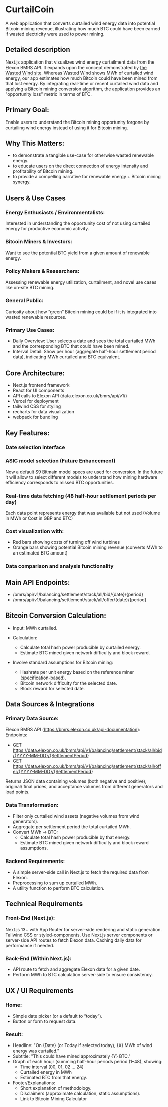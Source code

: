 # CurtailCoin
A web application that converts curtailed wind energy data into potential Bitcoin mining revenue, illustrating how much BTC could have been earned if wasted electricity were used to power mining.

## Detailed description
Next.js application that visualizes wind energy curtailment data from the Elexon BMRS API.
It expands upon the concept demonstrated by [the Wasted Wind site](https://wastedwind.energy/). Whereas Wasted Wind shows MWh of curtailed wind energy, our app estimates how much Bitcoin could have been mined from that lost energy. By integrating real-time or recent curtailed wind data and applying a Bitcoin mining conversion algorithm, the application provides an "opportunity loss" metric in terms of BTC.

## Primary Goal:
Enable users to understand the Bitcoin mining opportunity forgone by curtailing wind energy instead of using it for Bitcoin mining.

## Why This Matters:
- to demonstrate a tangible use-case for otherwise wasted renewable energy.
- to educate users on the direct connection of energy intensity and profitability of Bitcoin mining.
- to provide a compelling narrative for renewable energy + Bitcoin mining synergy.

## Users & Use Cases
### Energy Enthusiasts / Environmentalists: 
Interested in understanding the opportunity cost of not using curtailed energy for productive economic activity.
### Bitcoin Miners & Investors: 
Want to see the potential BTC yield from a given amount of renewable energy.
### Policy Makers & Researchers: 
Assessing renewable energy utilization, curtailment, and novel use cases like on-site BTC mining.
### General Public: 
Curiosity about how “green” Bitcoin mining could be if it is integrated into wasted renewable resources.

### Primary Use Cases:
- Daily Overview: User selects a date and sees the total curtailed MWh and the corresponding BTC that could have been mined.
- Interval Detail: Show per hour (aggregate half-hour settlement period data), indicating MWh curtailed and BTC equivalent.

## Core Architecture:
- Next.js frontend framework
- React for UI components
- API calls to Elexon API (data.elexon.co.uk/bmrs/api/v1/)
- Vercel for deployment
- tailwind CSS for styling
- recharts for data visualization
- webpack for bundling

## Key Features:
### Date selection interface
### ASIC model selection (Future Enhancement)
Now a default S9 Bitmain model specs are used for conversion. In the future it will allow to select different models to understand how mining hardware efficiency corresponds to missed BTC opportunities.
### Real-time data fetching (48 half-hour settlement periods per day)
Each data point represents energy that was available but not used (Volume in MWh or Cost in GBP and BTC)
### Cost visualization with:
- Red bars showing costs of turning off wind turbines
- Orange bars showing potential Bitcoin mining revenue (converts MWh to an estimated BTC amount)
### Data comparison and analysis functionality

## Main API Endpoints:
- /bmrs/api/v1/balancing/settlement/stack/all/bid/{date}/{period}
- /bmrs/api/v1/balancing/settlement/stack/all/offer/{date}/{period}

## Bitcoin Conversion Calculation:
- Input: MWh curtailed.
- Calculation: 
  - Calculate total hash power producible by curtailed energy.
  - Estimate BTC mined given network difficulty and block reward.

- Involve standard assumptions for Bitcoin mining:
  - Hashrate per unit energy based on the reference miner (specification-based).
  - Bitcoin network difficulty for the selected date.
  - Block reward for selected date.

## Data Sources & Integrations
### Primary Data Source:
Elexon BMRS API (https://bmrs.elexon.co.uk/api-documentation):
Endpoints:
- GET https://data.elexon.co.uk/bmrs/api/v1/balancing/settlement/stack/all/bid/{YYYY-MM-DD}/{SettlementPeriod}
- GET https://data.elexon.co.uk/bmrs/api/v1/balancing/settlement/stack/all/offer/{YYYY-MM-DD}/{SettlementPeriod}

Returns JSON data containing volumes (both negative and positive), original/ final prices, and acceptance volumes from different generators and load points.

### Data Transformation:
- Filter only curtailed wind assets (negative volumes from wind generators).
- Aggregate per settlement period the total curtailed MWh.
- Convert MWh → BTC:
  - Calculate total hash power producible by that energy.
  - Estimate BTC mined given network difficulty and block reward assumptions.

### Backend Requirements:
- A simple server-side call in Next.js to fetch the required data from Elexon.
- Preprocessing to sum up curtailed MWh.
- A utility function to perform BTC calculation.

## Technical Requirements

### Front-End (Next.js):
Next.js 13+ with App Router for server-side rendering and static generation.
Tailwind CSS or styled-components.
Use Next.js server components or server-side API routes to fetch Elexon data.
Caching daily data for performance if needed.

### Back-End (Within Next.js):
- API route to fetch and aggregate Elexon data for a given date.
- Perform MWh to BTC calculation server-side to ensure consistency.

## UX / UI Requirements
### Home:
- Simple date picker (or a default to “today”).
- Button or form to request data.
### Result:
- Headline: "On {Date} (or Today if selected today), {X} MWh of wind energy was curtailed."
- Subtitle: "This could have mined approximately {Y} BTC."
- Graph of each houjr (summing half-hour periods period (1–48), showing:
  - Time interval (00, 01, 02 ... 24)
  - Curtailed energy in MWh
  - Estimated BTC from that energy.
- Footer/Explanations:
  - Short explanation of methodology.
  - Disclaimers (approximate calculation, static assumptions).
  - Link to Bitcoin Mining Calculator

